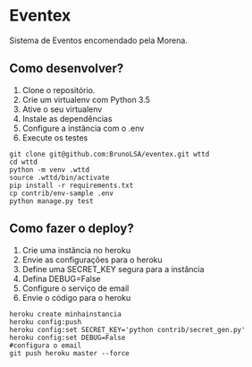 # Eventex

Sistema de Eventos encomendado pela Morena.

## Como desenvolver?

1. Clone o repositório.
2. Crie um virtualenv com Python 3.5
3. Ative o seu virtualenv
4. Instale as dependências
5. Configure a instância com o .env
6. Execute os testes

```console
git clone git@github.com:BrunoLSA/eventex.git wttd
cd wttd
python -m venv .wttd
source .wttd/bin/activate
pip install -r requirements.txt
cp contrib/env-sample .env
python manage.py test
```

## Como fazer o deploy?

1. Crie uma instância no heroku
2. Envie as configurações para o heroku
3. Define uma SECRET_KEY segura para a instância
4. Defina DEBUG=False
5. Configure o serviço de email
6. Envie o código para o heroku


```console
heroku create minhainstancia
heroku config:push
heroku config:set SECRET_KEY='python contrib/secret_gen.py'
heroku config:set DEBUG=False
#configura o email
git push heroku master --force
```